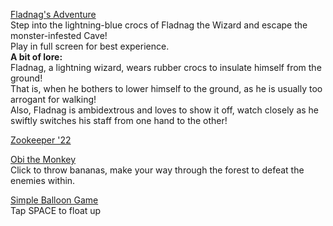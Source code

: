 [Fladnag's Adventure](https://alexzrowe.github.io/Flagnags-Adventure/) <br>
Step into the lightning-blue crocs of Fladnag the Wizard and escape the monster-infested Cave! <br>
Play in full screen for best experience.<br>
**A bit of lore:** <br>
Fladnag, a lightning wizard, wears rubber crocs to insulate himself from the ground!<br>
That is, when he bothers to lower himself to the ground, as he is usually too arrogant for walking!<br>
Also, Fladnag is ambidextrous and loves to show it off, watch closely as he swiftly switches his staff from one hand to the other!

[Zookeeper '22](https://alexzrowe.github.io/Zookeeper-22/)

[Obi the Monkey](https://alexzrowe.github.io/Obi-the-Monkey/) <br>
Click to throw bananas, make your way through the forest to defeat the enemies within.

[Simple Balloon Game](https://alexzrowe.github.io/Simple-Balloon-Game/) <br>
Tap SPACE to float up
